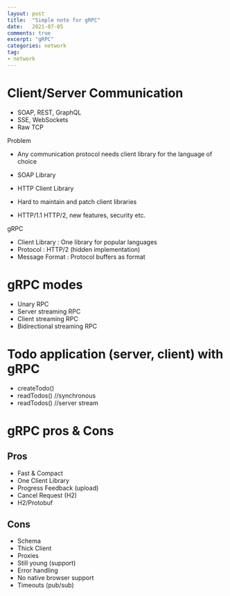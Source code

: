 ```yaml
---
layout: post
title:  "Simple note for gRPC"
date:   2021-07-05
comments: true
excerpt: "gRPC"
categories: network
tag:
- network 
---
```

# Client/Server Communication
- SOAP, REST, GraphQL
- SSE, WebSockets
- Raw TCP

Problem
- Any communication protocol needs client library for the language of choice
 - SOAP Library
 - HTTP Client Library

- Hard to maintain and patch client libraries
 - HTTP/1.1 HTTP/2, new features, security etc.

gRPC
- Client Library : One library for popular languages
- Protocol : HTTP/2 (hidden implementation)
- Message Format : Protocol buffers as format

# gRPC modes
- Unary RPC
- Server streaming RPC
- Client streaming RPC
- Bidirectional streaming RPC

# Todo application (server, client) with gRPC
- createTodo()
- readTodos() //synchronous
- readTodos() //server stream

# gRPC pros & Cons
## Pros
- Fast & Compact
- One Client Library
- Progress Feedback (upload)
- Cancel Request (H2)
- H2/Protobuf
## Cons
- Schema
- Thick Client
- Proxies
- Still young (support)
- Error handling
- No native browser support
- Timeouts (pub/sub)

